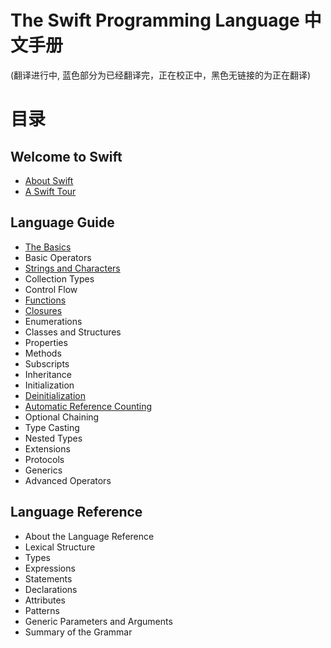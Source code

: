 The Swift Programming Language 中文手册
======================================

(翻译进行中, 蓝色部分为已经翻译完，正在校正中，黑色无链接的为正在翻译)

# 目录

## Welcome to Swift

-  [About Swift](https://github.com/IT8090/Swift/blob/master/Handbook/The%20Swift%20Programming%20Language/01.Welcome%20to%20Swift/01.About%20Swift.md)
-  [A Swift Tour](https://github.com/IT8090/Swift/blob/master/Handbook/The%20Swift%20Programming%20Language/01.Welcome%20to%20Swift/02.A%20Swift%20Tour.md)

## Language Guide

-  [The Basics](https://github.com/IT8090/Swift/blob/master/Handbook/The%20Swift%20Programming%20Language/02.Language%20Guide/01.The%20Basics.md)
-  Basic Operators
-  [Strings and Characters](https://github.com/IT8090/Swift/blob/master/Handbook/The%20Swift%20Programming%20Language/02.Language%20Guide/03.Strings%20and%20Characters.md)
-  Collection Types
-  Control Flow
-  [Functions](https://github.com/IT8090/Swift/blob/master/Handbook/The%20Swift%20Programming%20Language/02.Language%20Guide/06.Functions.md)
-  [Closures](https://github.com/IT8090/Swift/blob/master/Handbook/The%20Swift%20Programming%20Language/02.Language%20Guide/07.Closures.md)
-  Enumerations
-  Classes and Structures
-  Properties
-  Methods
-  Subscripts
-  Inheritance
-  Initialization
-  [Deinitialization](https://github.com/IT8090/Swift/blob/master/Handbook/The%20Swift%20Programming%20Language/02.Language%20Guide/15.Deinitialization.md)
-  [Automatic Reference Counting](https://github.com/IT8090/Swift/blob/master/Handbook/The%20Swift%20Programming%20Language/02.Language%20Guide/16.Automatic%20Reference%20Counting.md)
-  Optional Chaining
-  Type Casting
-  Nested Types
-  Extensions
-  Protocols
-  Generics
-  Advanced Operators

## Language Reference

-  About the Language Reference
-  Lexical Structure
-  Types
-  Expressions
-  Statements
-  Declarations
-  Attributes
-  Patterns
-  Generic Parameters and Arguments
-  Summary of the Grammar
